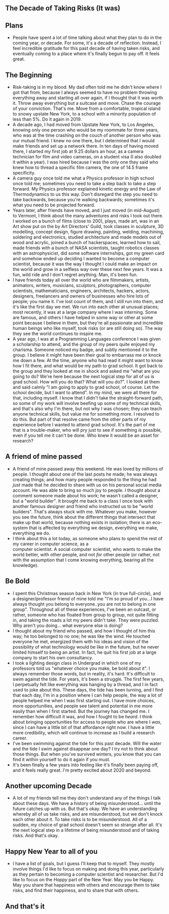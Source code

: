 ## The Decade of Taking Risks (It was)

## Plans
- People have spent a lot of time talking about what they plan to do in the coming year, or decade.
  For some, it's a decade of reflection. Instead, I feel incredible gratitude for this past decade of having
  taken risks, and eventually coming to a place where it's finally begun to pay off. It feels great.
  
## The Beginning
- Risk-taking is in my blood. My dad often told me he didn't know where I got that from, because I always seemed
  to have no problem throwing everything away and starting all over again, if I thought that it was worth it.
  Throw away everything but a suitcase and move. Chase the courage of your conviction. That's me. 
  Move from a comfortable, tropical island to snowy upstate New York, to a school with a minority population of less than 5%.
  Do it again in 2019.
- A decade ago, I had moved from Upstate New York, to Los Angeles, knowing only one person who would be
  my roommate for three years, who was at the time crashing on the couch of another person who was our mutual
  friend. I knew no one there, but I determined that I would make friends and set up a network there. In ten days of having
  moved there, I started my first job at 9.25 dollars an hour, as a camera technician for film and video cameras, 
  on a student visa (I also doubled it within a year). I was hired
  because I was the only one they said who knew how to thread a specific film camera, the one of 14.5 frame specificity.
- A camera guy once told me what a Physics professor in high school once told me; sometimes you need to take a step back
  to take a step forward. My Physics professor explained kinetic energy and the Law of Thermodynamics to us this way. 
  Don't disregard the step you need to take backwards, because you're walking backwards; sometimes it's what you need to be
  projected forward. 
- Years later, after friends have moved, and I just moved (in mid-August) to Vermont, I think about the many adventures
  and risks I took out there. I worked on a bunch of films (close to 200), plays, made art, was in an Art show
  put on the by Art Directors' Guild, took classes in sculpture, 3D modelling, concept design, figure drawing, painting, welding, machining, soldering and electronics, studied architecture
  and made models out of wood and acrylic, joined a bunch of hackerspaces, 
  learned how to sail, made friends with a bunch of NASA scientists, 
  taught robotics classes with an astrophysicist, did some software internships, got my green card and somehow ended up deciding I wanted to become a computer scientist, 
  because it was the way I thought I could make an impact on the world  and grow in a selfless way over these next few years. It was a fun, wild ride and I don't
  regret anything. Man, it's been fun.
- I have friends today all over the world who are filmmakers, artists, animators, writers, musicians, sculptors, photographers, computer scientists, mathematicians, engineers, architects, hackers, actors, designers, freelancers and owners of businesses who hire lots of people; you name it. I've lost count of them, and I still run into them, and it's
 like the first day we met. We run into each other at unusual places; most recently, it was at a large company where I was 
 interning. Some are famous, and others I have helped in some way or other at some point because I believe in them, but they're all passionate
 and incredible human beings who like myself, took risks (or are still doing so). The way they see the world continues to
 inspire me. 
- A year ago, I was at a Programming Languages conference I was given a scholarship to attend, and the group of my peers
  quite enjoyed my charisma. Someone noticed my badge, and subtly mentioned it to the group. 
  I believe it might have been their goal to embarrass me or knock me down a few. At the time, anyone who had
  read it might want to know how I fit there, and what would be my path to grad school. It got back to the group and 
  they looked at me in shock
  and asked me "what are you going to do? We're here because the next logical step for all of us is grad school. How will
  you do that? What will you do?". 
  I looked at them and said calmly "I am going to apply to grad school, of course. Let the school decide, but I want to attend". 
  In my mind, we were all there for that, including myself. I know that I didn't take the straight-forward path, so some of my work will involve beefing up some of my technical skills, and that's also why I'm there, but not why I was chosen; they can teach anyone technical skills, but value me for something more. I resolved to do this. But part of that resolve came from the other parts of my experience before I wanted to attend grad school. It's the part of me that is a trouble-maker, who will
  pry just to see if something *is* possible, even if you tell me it can't be done. Who knew it would be an asset for research?
  
## A friend of mine passed
- A friend of mine passed away this weekend. He was loved by millions of people. I thought about one of the last
  posts he made; he was always creating things; and how many people responded to the thing he had *just* made that
  he decided to share with us on his personal social media account. He was able to bring so much joy to people.
  I thought about a comment someone made about his work; he wasn't called a designer, but a "world builder". 
  It brought me back to a class I once took with another famous designer and friend who instructed us to be 
  "world builders". That's always stuck with me. Whatever you make, however you see the future, think about the 
  different things that intersect that make up that world, because nothing exists in isolation; there is an eco-system
  that is affected by everything we design, everything we make, everything we do. 
- I think about this a lot today, as someone who plans to spend the rest of my career in computer science, as a  
  computer scientist. A social computer scientist, who wants to make the world better, with other people, and not
  *for* other people (or rather, not with the assumption that I come knowing everything, bearing all the knowledge).
  
## Be Bold
- I spent this Christmas season back in New York (in true full-circle), and a designer/professor friend of mine
  told me "I'm so proud of you...I have always thought you belong to everyone..you are not to belong in one group".
  Throughout all of these experiences, I've been an outcast, or rather, someone who has floated from group to group,
  not quite fitting in, and taking the roads a lot my peers didn't take. They were puzzled. Why aren't you doing...
  what everyone else is doing? 
- I thought about my friend who passed, and how I thought of him this way; he too belonged to no one; he was like the wind.
  He touched everyone he met, energized them with his ideas and vision of the possibility of what technology would be like
  in the future, but he never limited himself to being an artist. In fact, he quit his first job at a large company to
  start his own consultancy. 
- I took a lighting design class in Undergrad in which one of my professors told us "whatever choice you make, be 
  bold about it". I always remember those words, but in reality, it's hard. It's difficult to swim against the tide.
  For years, it's been a struggle. The first few years, I perpetually felt like everything was hanging by a thread, and
  I in fact used to joke about this. These days, the tide has been turning, and I find that each day, I'm in a position
  where I can help people, the way a lot of people helped me when I was first starting out. I have more choices, more
  opportunities, and people see talent and potential in me more easily than when I first started. But the journey has changed me.
  I remember how difficult it was, and how I fought to be *heard*. I think about bringing opportunities for access to people
  who are where I *was*, since I can have a little bit of that affordance right now. I have a little more credibility,
  which will continue to increase as I build a research career.
- I've been swimming against the tide for this past decade. Will the water and the 
  tide I swim against disappear one day? I try not to think about those things. But when you've survived winters, you know
  that you can find it within yourself to do it again if you must.
- It's been finally a few years into feeling like it's finally been paying off, and it feels really great. I'm pretty excited
  about 2020 and beyond.
  
## Another upcoming Decade
- A lot of my friends tell me they don't understand any of the things I talk about these days. We have a history of being misunderstood... until the future catches up with us. But that's okay. We have an understanding whereby all of us take risks, and are misunderstood, but we don't knock each other about it. To take risks is to be misunderstood. All of a sudden, my choice of grad school doesn't seem so strange after all. It's the next logical step in a lifetime of being misunderstood and of taking risks.
And that's okay.
  
## Happy New Year to all of you
- I have a list of goals, but I guess I'll keep that to myself. They mostly involve things I'd like to focus on making
  and doing this year, particularly as they pertain to becoming a computer scientist and researcher. But I'd like to focus
  on the *Happy* part of the New Year. May you be Happy. May you share that happiness with others and encourage them to
  take risks, and find their happiness, and to share that with others.
  
## And that's it
  
